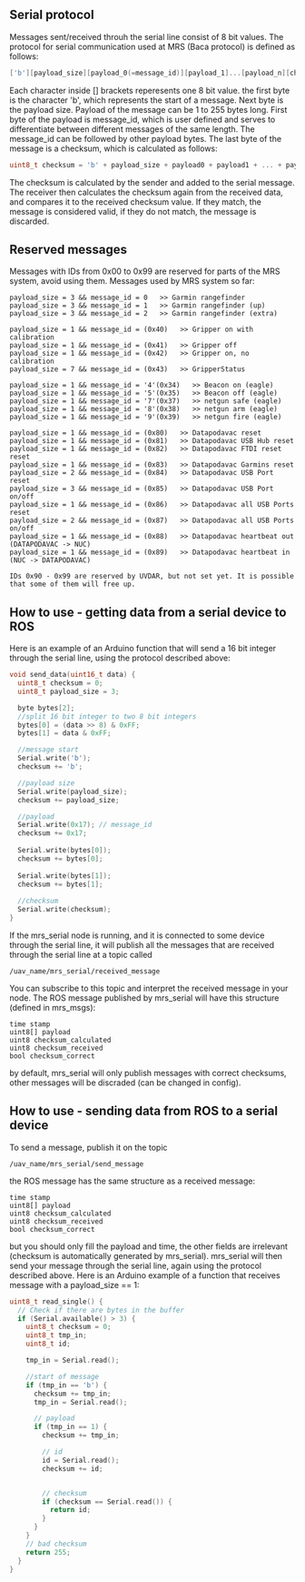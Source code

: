 ## Serial protocol

Messages sent/received throuh the serial line consist of 8 bit values.
The protocol for serial communication used at MRS (Baca protocol) is defined as follows:

```c
['b'][payload_size][payload_0(=message_id)][payload_1]...[payload_n][checksum]
```

Each character inside [] brackets reperesents one 8 bit value.
the first byte is the character 'b', which represents the start of a message.
Next byte is the payload size. Payload of the message can be 1 to 255 bytes long.
First byte of the payload is message_id, which is user defined and
serves to differentiate between different messages of the same length.
The message_id can be followed by other payload bytes.
The last byte of the message is a checksum, which is calculated as follows:
```c
uint8_t checksum = 'b' + payload_size + payload0 + payload1 + ... + payload_n
```
The checksum is calculated by the sender and added to the serial message. The receiver then
calculates the checksum again from the received data, and compares it to the received checksum
value. If they match, the message is considered valid, if they do not match, the message is discarded.

## Reserved messages

Messages with IDs from 0x00 to 0x99 are reserved for parts of the MRS system, avoid using them.
Messages used by MRS system so far:
```
payload_size = 3 && message_id = 0   >> Garmin rangefinder
payload_size = 3 && message_id = 1   >> Garmin rangefinder (up)
payload_size = 3 && message_id = 2   >> Garmin rangefinder (extra)

payload_size = 1 && message_id = (0x40)   >> Gripper on with calibration
payload_size = 1 && message_id = (0x41)   >> Gripper off
payload_size = 1 && message_id = (0x42)   >> Gripper on, no calibration
payload_size = 7 && message_id = (0x43)   >> GripperStatus

payload_size = 1 && message_id = '4'(0x34)   >> Beacon on (eagle)
payload_size = 1 && message_id = '5'(0x35)   >> Beacon off (eagle)
payload_size = 1 && message_id = '7'(0x37)   >> netgun safe (eagle)
payload_size = 1 && message_id = '8'(0x38)   >> netgun arm (eagle)
payload_size = 1 && message_id = '9'(0x39)   >> netgun fire (eagle)

payload_size = 1 && message_id = (0x80)   >> Datapodavac reset
payload_size = 1 && message_id = (0x81)   >> Datapodavac USB Hub reset
payload_size = 1 && message_id = (0x82)   >> Datapodavac FTDI reset reset
payload_size = 1 && message_id = (0x83)   >> Datapodavac Garmins reset
payload_size = 2 && message_id = (0x84)   >> Datapodavac USB Port reset
payload_size = 3 && message_id = (0x85)   >> Datapodavac USB Port on/off
payload_size = 1 && message_id = (0x86)   >> Datapodavac all USB Ports reset
payload_size = 2 && message_id = (0x87)   >> Datapodavac all USB Ports on/off
payload_size = 1 && message_id = (0x88)   >> Datapodavac heartbeat out (DATAPODAVAC -> NUC)
payload_size = 1 && message_id = (0x89)   >> Datapodavac heartbeat in  (NUC -> DATAPODAVAC)

IDs 0x90 - 0x99 are reserved by UVDAR, but not set yet. It is possible that some of them will free up.
```

## How to use - getting data from a serial device to ROS

Here is an example of an Arduino function that will send a 16 bit integer through the serial line, using the protocol described above:
```c
void send_data(uint16_t data) {
  uint8_t checksum = 0;
  uint8_t payload_size = 3;

  byte bytes[2];
  //split 16 bit integer to two 8 bit integers
  bytes[0] = (data >> 8) & 0xFF;
  bytes[1] = data & 0xFF;

  //message start
  Serial.write('b');
  checksum += 'b';

  //payload size
  Serial.write(payload_size);
  checksum += payload_size;

  //payload
  Serial.write(0x17); // message_id
  checksum += 0x17;
  
  Serial.write(bytes[0]);
  checksum += bytes[0];
  
  Serial.write(bytes[1]);
  checksum += bytes[1];
  
  //checksum
  Serial.write(checksum);
}
```

If the mrs_serial node is running, and it is connected to some device through the serial line,
it will publish all the messages that are received through the serial line at a topic called
```
/uav_name/mrs_serial/received_message
```
You can subscribe to this topic and interpret the received message in your node.
The ROS message published by mrs_serial will have this structure (defined in mrs_msgs):
```
time stamp
uint8[] payload
uint8 checksum_calculated
uint8 checksum_received
bool checksum_correct
```
by default, mrs_serial will only publish messages with correct checksums, other messages will be discraded (can be changed in config).

## How to use - sending data from ROS to a serial device

To send a message, publish it on the topic 
```
/uav_name/mrs_serial/send_message
```
the ROS message has the same structure as a received message:
```
time stamp
uint8[] payload
uint8 checksum_calculated
uint8 checksum_received
bool checksum_correct
```
but you should only fill the payload and time, the other fields are irrelevant (checksum is automatically generated by mrs_serial).
mrs_serial will then send your message through the serial line, again using the protocol described above.
Here is an Arduino example of a function that receives message with a payload_size == 1:

```c
uint8_t read_single() {
  // Check if there are bytes in the buffer
  if (Serial.available() > 3) {
    uint8_t checksum = 0;
    uint8_t tmp_in;
    uint8_t id;

    tmp_in = Serial.read();

    //start of message
    if (tmp_in == 'b') {
      checksum += tmp_in;
      tmp_in = Serial.read();

      // payload
      if (tmp_in == 1) {
        checksum += tmp_in;

        // id
        id = Serial.read();
        checksum += id;


        // checksum
        if (checksum == Serial.read()) {
          return id;
        }
      }
    }
    // bad checksum
    return 255;
  }
}
```



